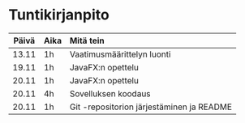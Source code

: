 # Tuntikirjanpito

| Päivä | Aika | Mitä tein  |
| :----:|:-----| :-----|
| 13.11 | 1h    | Vaatimusmäärittelyn luonti |
| 19.11 | 1h | JavaFX:n opettelu |
| 20.11 | 1h | JavaFX:n opettelu |
| 20.11 | 4h | Sovelluksen koodaus |
| 20.11 | 1h | Git -repositorion järjestäminen ja README |
